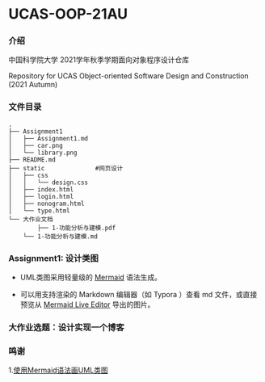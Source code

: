 # UCAS-OOP-21AU

### 介绍
中国科学院大学 2021学年秋季学期面向对象程序设计仓库

Repository for UCAS Object-oriented Software Design and Construction (2021 Autumn)



### 文件目录

```
.
├── Assignment1
│   ├── Assignment1.md
│   ├── car.png
│   └── library.png
├── README.md
├── static              #网页设计
│   ├── css
│   │   └── design.css
│   ├── index.html
│   ├── login.html
│   ├── nonogram.html
│   └── type.html
└── 大作业文档
		├── 1-功能分析与建模.pdf
    └── 1-功能分析与建模.md
```



### Assignment1: 设计类图

* UML类图采用轻量级的 [Mermaid](https://github.com/mermaid-js/mermaid) 语法生成。

* 可以用支持渲染的 Markdown 编辑器（如 Typora ）查看 md 文件，或直接预览从 [Mermaid Live Editor](https://mermaid-js.github.io/mermaid-live-editor/) 导出的图片。

  

### 大作业选题：设计实现一个博客



### 鸣谢

1.[使用Mermaid语法画UML类图](https://www.cnblogs.com/mybdss/p/14958781.html)
